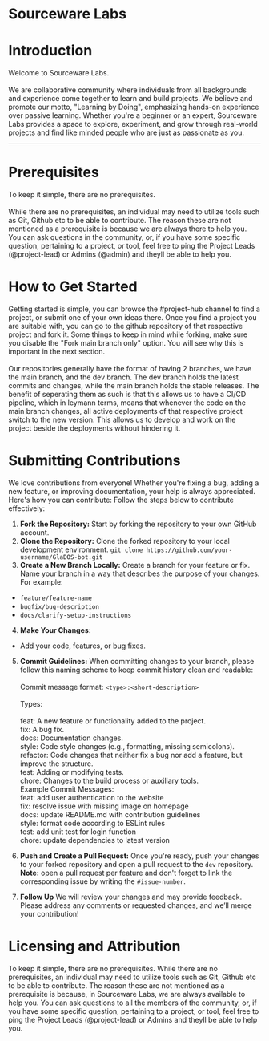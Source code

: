 # Sourceware Labs
  #  **Introduction**
  Welcome to Sourceware Labs.
  <br /><br /> 
  We are collaborative community where individuals from all backgrounds and experience come together to learn and build projects. 
  We believe and promote our motto, "Learning by Doing", emphasizing hands-on experience over passive learning. 
  Whether you're a beginner or an expert, Sourceware Labs provides a space to explore, experiment, and grow through real-world projects and 
  find like minded people who are just as passionate as you.

---

  # **Prerequisites**
  To keep it simple, there are no prerequisites.
  <br /><br />
  While there are no prerequisites, an individual may need to utilize tools such as Git, Github etc to be able to
  contribute. The reason these are not mentioned as a prerequisite is because we are always there 
  to help you. You can ask questions in the community, or, if you have some specific question, pertaining to
  a project, or tool, feel free to ping the Project Leads (@project-lead) or Admins (@admin) and theyll be able to help you.

  # **How to Get Started**
  Getting started is simple, you can browse the #project-hub channel to find a project, or submit one of your own ideas there.
  Once you find a project you are suitable with, you can go to the github repository of that respective project and fork it.
  Some things to keep in mind while forking, make sure you disable the "Fork main branch only" option. You will see why
  this is important in the next section.
  <br /><br />
  Our repositories generally have the format of having 2 branches, we have the main branch, and the dev branch. The dev branch holds 
  the latest commits and changes, while the main branch holds the stable releases. The benefit of seperating them as such is that this allows
  us to have a CI/CD pipeline, which in leymann terms, means that whenever the code on the main branch changes, all active deployments of
  that respective project switch to the new version. This allows us to develop and work on the project beside the deployments without hindering it.

  # **Submitting Contributions**
  We love contributions from everyone! Whether you're fixing a bug, adding a new feature, or improving documentation, your help is always appreciated.
  Here's how you can contribute:
  Follow the steps below to contribute effectively:
  1. **Fork the Repository:** Start by forking the repository to your own GitHub account.
  2. **Clone the Repository:** Clone the forked repository to your local development environment.
  `git clone https://github.com/your-username/GlaDOS-bot.git`
  3. **Create a New Branch Locally:** Create a branch for your feature or fix. Name your branch in a way that describes the purpose of your changes. For example:
  - `feature/feature-name`
  - `bugfix/bug-description`
  - `docs/clarify-setup-instructions`
  4. **Make Your Changes:**
  - Add your code, features, or bug fixes.
  5. **Commit Guidelines:** When committing changes to your branch, please follow this naming scheme to keep commit history clean and readable:<br><br>
    Commit message format: `<type>:<short-description>`<br><br>
    Types:<br><br>
      feat: A new feature or functionality added to the project.<br>
      fix: A bug fix.<br>
      docs: Documentation changes.<br>
      style: Code style changes (e.g., formatting, missing semicolons).<br>
      refactor: Code changes that neither fix a bug nor add a feature, but improve the structure.<br>
      test: Adding or modifying tests.<br>
      chore: Changes to the build process or auxiliary tools.<br>
      Example Commit Messages:<br>
      feat: add user authentication to the website<br>
      fix: resolve issue with missing image on homepage<br>
      docs: update README.md with contribution guidelines<br>
      style: format code according to ESLint rules<br>
      test: add unit test for login function<br>
      chore: update dependencies to latest version<br>
  6. **Push and Create a Pull Request:** Once you're ready, push your changes to your forked repository and open a pull request to the `dev` repository.
  **Note:** open a pull request per feature and don't forget to link the corresponding issue by writing the `#issue-number`.

  7. **Follow Up** We will review your changes and may provide feedback. Please address any comments or requested changes, and we’ll merge your contribution!

# **Licensing and Attribution**
To keep it simple, there are no prerequisites.
While there are no prerequisites, an individual may need to utilize tools such as Git, Github etc to be able to
contribute. The reason these are not mentioned as a prerequisite is because, in Sourceware Labs, we are always available
to help you. You can ask questions to all the members of the community, or, if you have some specific question, pertaining to
a project, or tool, feel free to ping the Project Leads (@project-lead) or Admins and theyll be able to help you.

